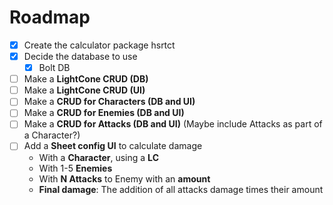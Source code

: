 # Roadmap

 - [x] Create the calculator package hsrtct
 - [x] Decide the database to use
    - [x] Bolt DB
 - [ ] Make a **LightCone CRUD (DB)**
 - [ ] Make a **LightCone CRUD (UI)**
 - [ ] Make a **CRUD for Characters (DB and UI)**
 - [ ] Make a **CRUD for Enemies (DB and UI)**
 - [ ] Make a **CRUD for Attacks (DB and UI)** (Maybe include Attacks as part of a Character?)
 - [ ] Add a **Sheet config UI** to calculate damage
   - With a **Character**, using a **LC**
   - With 1-5 **Enemies**
   - With **N Attacks** to Enemy with an **amount**
   - **Final damage**: The addition of all attacks damage times their amount